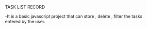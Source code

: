 

TASK LIST RECORD

-It is a basic javascript project that can store , delete , filter the tasks entered by the user.
